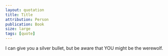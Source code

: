 ```yaml
---
layout: quotation
title: Title
attribution: Person
publication: Book
size: large
tags: [quote]
---
```


I can give you a silver bullet, but be aware that YOU might be the werewolf.

